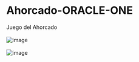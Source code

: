# Ahorcado-ORACLE-ONE
Juego del Ahorcado
<br></br>
![image](https://user-images.githubusercontent.com/101605501/178520390-f2f45dbd-45ce-4cc1-a326-3b9270f4102c.png)
<br></br>
![image](https://user-images.githubusercontent.com/101605501/178520846-a1024563-fe6f-425a-b0c4-2a17b73a3fd3.png)


